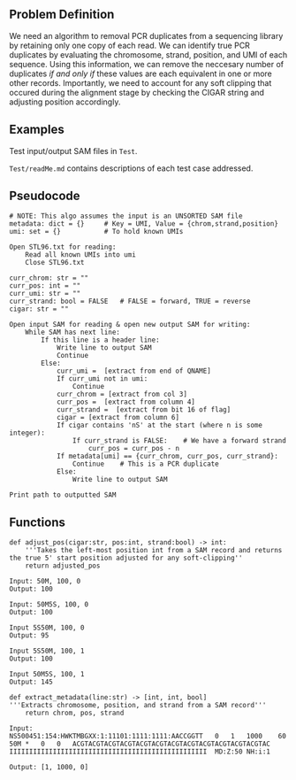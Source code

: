 
## Problem Definition 
We need an algorithm to removal PCR duplicates from a sequencing library by retaining only one copy of each read. We can identify true PCR duplicates by evaluating the chromosome, strand, position, and UMI of each sequence. Using this information, we can remove the neccesary number of duplicates *if and only if* these values are each equivalent in one or more other records. Importantly, we need to account for any soft clipping that occured during the alignment stage by checking the CIGAR string and adjusting position accordingly. 

## Examples
Test input/output SAM files in ```Test```.

```Test/readMe.md``` contains descriptions of each test case addressed.

## Pseudocode 

```
# NOTE: This algo assumes the input is an UNSORTED SAM file
metadata: dict = {}     # Key = UMI, Value = {chrom,strand,position}
umi: set = {}           # To hold known UMIs

Open STL96.txt for reading: 
    Read all known UMIs into umi 
    Close STL96.txt

curr_chrom: str = ""
curr_pos: int = ""
curr_umi: str = ""
curr_strand: bool = FALSE   # FALSE = forward, TRUE = reverse 
cigar: str = ""

Open input SAM for reading & open new output SAM for writing:
    While SAM has next line:
        If this line is a header line:
            Write line to output SAM
            Continue
        Else:
            curr_umi =  [extract from end of QNAME]
            If curr_umi not in umi:
                Continue
            curr_chrom = [extract from col 3]
            curr_pos =  [extract from column 4]
            curr_strand =  [extract from bit 16 of flag]
            cigar = [extract from column 6]
            If cigar contains 'nS' at the start (where n is some integer):
                If curr_strand is FALSE:    # We have a forward strand
                    curr_pos = curr_pos - n
            If metadata[umi] == {curr_chrom, curr_pos, curr_strand}:
                Continue    # This is a PCR duplicate 
            Else:
                Write line to output SAM

Print path to outputted SAM

```

## Functions

```
def adjust_pos(cigar:str, pos:int, strand:bool) -> int:
    '''Takes the left-most position int from a SAM record and returns the true 5' start position adjusted for any soft-clipping''
    return adjusted_pos

Input: 50M, 100, 0
Output: 100

Input: 50M5S, 100, 0
Output: 100

Input 5S50M, 100, 0
Output: 95

Input 5S50M, 100, 1
Output: 100

Input 50M5S, 100, 1
Output: 145
```

```
def extract_metadata(line:str) -> [int, int, bool]
'''Extracts chromosome, position, and strand from a SAM record'''
    return chrom, pos, strand

Input: 
NS500451:154:HWKTMBGXX:1:11101:1111:1111:AACCGGTT	0	1	1000	60	50M	*	0	0	ACGTACGTACGTACGTACGTACGTACGTACGTACGTACGTACGTACGTAC	IIIIIIIIIIIIIIIIIIIIIIIIIIIIIIIIIIIIIIIIIIIIIIIIII	MD:Z:50	NH:i:1

Output: [1, 1000, 0]

```
